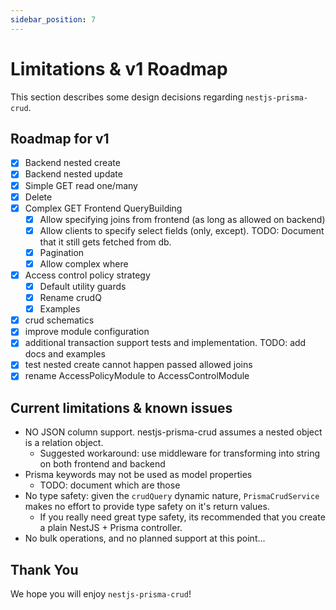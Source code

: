 ```yaml
---
sidebar_position: 7
---
```


# Limitations & v1 Roadmap

This section describes some design decisions regarding `nestjs-prisma-crud`.

## Roadmap for v1

-   [x] Backend nested create
-   [x] Backend nested update
-   [x] Simple GET read one/many
-   [x] Delete
-   [x] Complex GET Frontend QueryBuilding
    -   [x] Allow specifying joins from frontend (as long as allowed on backend)
    -   [x] Allow clients to specify select fields (only, except). TODO: Document that it still gets fetched from db.
    -   [x] Pagination
    -   [x] Allow complex where
-   [x] Access control policy strategy
    -   [x] Default utility guards
    -   [x] Rename crudQ
    -   [x] Examples
-   [x] crud schematics
-   [x] improve module configuration
-   [x] additional transaction support tests and implementation. TODO: add docs and examples
-   [x] test nested create cannot happen passed allowed joins
-   [x] rename AccessPolicyModule to AccessControlModule

## Current limitations & known issues

-   NO JSON column support. nestjs-prisma-crud assumes a nested object is a relation object.
    -   Suggested workaround: use middleware for transforming into string on both frontend and backend
-   Prisma keywords may not be used as model properties
    -   TODO: document which are those
-   No type safety: given the `crudQuery` dynamic nature, `PrismaCrudService` makes no effort to provide type safety on it's return values.
    -   If you really need great type safety, its recommended that you create a plain NestJS + Prisma controller.
-   No bulk operations, and no planned support at this point...

## Thank You

We hope you will enjoy `nestjs-prisma-crud`!
